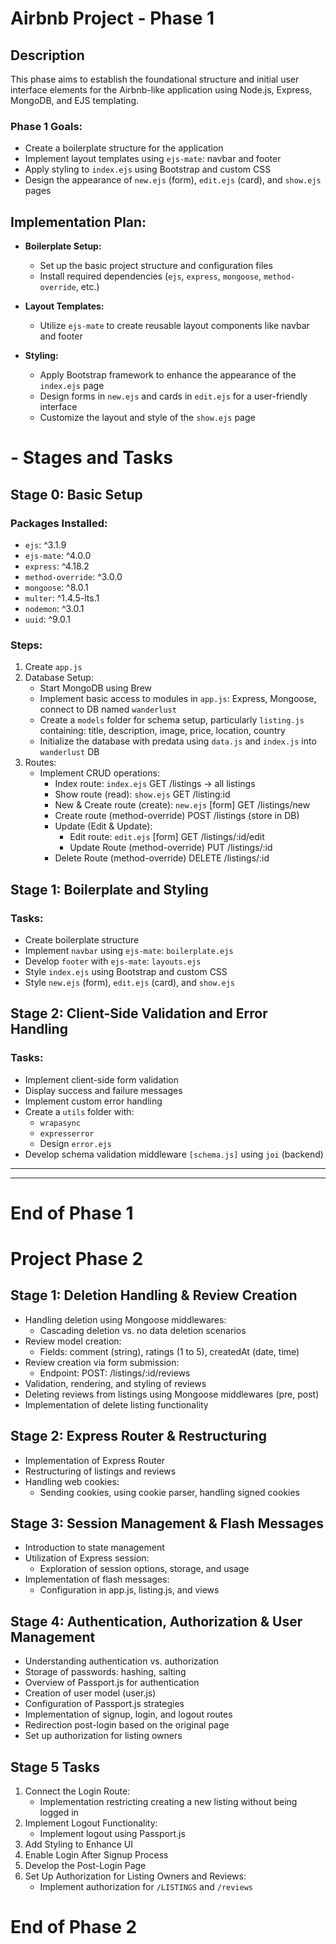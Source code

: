 # Airbnb Project - Phase 1

## Description

This phase aims to establish the foundational structure and initial user interface elements for the Airbnb-like application using Node.js, Express, MongoDB, and EJS templating.

### Phase 1 Goals:

- Create a boilerplate structure for the application
- Implement layout templates using `ejs-mate`: navbar and footer
- Apply styling to `index.ejs` using Bootstrap and custom CSS
- Design the appearance of `new.ejs` (form), `edit.ejs` (card), and `show.ejs` pages

## Implementation Plan:

- **Boilerplate Setup:**
  - Set up the basic project structure and configuration files
  - Install required dependencies (`ejs`, `express`, `mongoose`, `method-override`, etc.)

- **Layout Templates:**
  - Utilize `ejs-mate` to create reusable layout components like navbar and footer

- **Styling:**
  - Apply Bootstrap framework to enhance the appearance of the `index.ejs` page
  - Design forms in `new.ejs` and cards in `edit.ejs` for a user-friendly interface
  - Customize the layout and style of the `show.ejs` page

# - Stages and Tasks

## Stage 0: Basic Setup

### Packages Installed:

- `ejs`: ^3.1.9
- `ejs-mate`: ^4.0.0
- `express`: ^4.18.2
- `method-override`: ^3.0.0
- `mongoose`: ^8.0.1
- `multer`: ^1.4.5-lts.1
- `nodemon`: ^3.0.1
- `uuid`: ^9.0.1

### Steps:

1. Create `app.js`
2. Database Setup:
   - Start MongoDB using Brew
   - Implement basic access to modules in `app.js`: Express, Mongoose, connect to DB named `wanderlust`
   - Create a `models` folder for schema setup, particularly `listing.js` containing: title, description, image, price, location, country
   - Initialize the database with predata using `data.js` and `index.js` into `wanderlust` DB
3. Routes:
   - Implement CRUD operations:
     - Index route: `index.ejs` GET /listings -> all listings
     - Show route (read): `show.ejs` GET /listing:id
     - New & Create route (create): `new.ejs` [form] GET /listings/new
     - Create route (method-override) POST /listings (store in DB)
     - Update (Edit & Update):
       - Edit route: `edit.ejs` [form] GET /listings/:id/edit
       - Update Route (method-override) PUT /listings/:id
     - Delete Route (method-override) DELETE /listings/:id

## Stage 1: Boilerplate and Styling

### Tasks:

- Create boilerplate structure
- Implement `navbar` using `ejs-mate`: `boilerplate.ejs`
- Develop `footer` with `ejs-mate`: `layouts.ejs`
- Style `index.ejs` using Bootstrap and custom CSS
- Style `new.ejs` (form), `edit.ejs` (card), and `show.ejs`

## Stage 2: Client-Side Validation and Error Handling

### Tasks:

- Implement client-side form validation
- Display success and failure messages
- Implement custom error handling
- Create a `utils` folder with:
  - `wrapasync`
  - `expresserror`
  - Design `error.ejs`
- Develop schema validation middleware `[schema.js]` using `joi` (backend)


-----------------------------
-----------------------------

# End of Phase 1
# Project Phase 2

## Stage 1: Deletion Handling & Review Creation
- Handling deletion using Mongoose middlewares:
  - Cascading deletion vs. no data deletion scenarios
- Review model creation:
  - Fields: comment (string), ratings (1 to 5), createdAt (date, time)
- Review creation via form submission:
  - Endpoint: POST: /listings/:id/reviews
- Validation, rendering, and styling of reviews
- Deleting reviews from listings using Mongoose middlewares (pre, post)
- Implementation of delete listing functionality

## Stage 2: Express Router & Restructuring
- Implementation of Express Router
- Restructuring of listings and reviews
- Handling web cookies:
  - Sending cookies, using cookie parser, handling signed cookies

## Stage 3: Session Management & Flash Messages
- Introduction to state management
- Utilization of Express session:
  - Exploration of session options, storage, and usage
- Implementation of flash messages:
  - Configuration in app.js, listing.js, and views

## Stage 4: Authentication, Authorization & User Management
- Understanding authentication vs. authorization
- Storage of passwords: hashing, salting
- Overview of Passport.js for authentication
- Creation of user model (user.js)
- Configuration of Passport.js strategies
- Implementation of signup, login, and logout routes
- Redirection post-login based on the original page
- Set up authorization for listing owners

## Stage 5 Tasks
1. Connect the Login Route:
   - Implementation restricting creating a new listing without being logged in
2. Implement Logout Functionality:
   - Implement logout using Passport.js
3. Add Styling to Enhance UI
4. Enable Login After Signup Process
5. Develop the Post-Login Page
6. Set Up Authorization for Listing Owners and Reviews:
   - Implement authorization for `/LISTINGS` and `/reviews`

# End of Phase 2